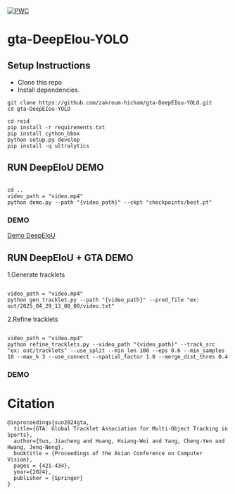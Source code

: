 [![PWC](https://img.shields.io/endpoint.svg?url=https://paperswithcode.com/badge/gta-global-tracklet-association-for-multi/multiple-object-tracking-on-sportsmot)](https://paperswithcode.com/sota/multiple-object-tracking-on-sportsmot?p=gta-global-tracklet-association-for-multi)

# gta-DeepEIou-YOLO

## Setup Instructions

* Clone this repo
* Install dependencies.
```
git clone https://github.com/zakroum-hicham/gta-DeepEIou-YOLO.git
cd gta-DeepEIou-YOLO
```
```
cd reid
pip install -r requirements.txt
pip install cython_bbox
python setup.py develop
pip install -q ultralytics 
```


## RUN DeepEIoU DEMO

```

cd ..
video_path = "video.mp4"
python demo.py --path "{video_path}" --ckpt "checkpoints/best.pt"

```
### DEMO
[Demo DeepEIoU](https://github.com/zakroum-hicham/gta-DeepEIou-YOLO/blob/main/demo1.mp4)

## RUN DeepEIoU + GTA DEMO

1.Generate tracklets
```

video_path = "video.mp4"
python gen_tracklet.py --path "{video_path}" --pred_file "ex: out/2025_04_29_13_08_00/video.txt"

```
2.Refine tracklets

```

video_path = "video.mp4"
python refine_tracklets.py --video_path "{video_path}" --track_src "ex: out/tracklets" --use_split --min_len 100 --eps 0.6 --min_samples 10 --max_k 3 --use_connect --spatial_factor 1.0 --merge_dist_thres 0.4

```
### DEMO

# Citation

```
@inproceedings{sun2024gta,
  title={GTA: Global Tracklet Association for Multi-Object Tracking in Sports},
  author={Sun, Jiacheng and Huang, Hsiang-Wei and Yang, Cheng-Yen and Hwang, Jenq-Neng},
  booktitle = {Proceedings of the Asian Conference on Computer Vision},
  pages = {421-434},
  year={2024},
  publisher = {Springer}
}
```
